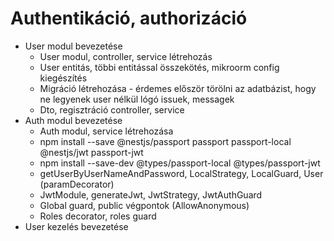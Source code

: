 # Authentikáció, authorizáció

- User modul bevezetése
  - User modul, controller, service létrehozás
  - User entitás, többi entitással összekötés, mikroorm config kiegészítés
  - Migráció létrehozása - érdemes először törölni az adatbázist, hogy ne legyenek user nélkül lógó issuek, messagek
  - Dto, regisztráció controller, service
- Auth modul bevezetése
  - Auth modul, service létrehozása
  - npm install --save @nestjs/passport passport passport-local @nestjs/jwt passport-jwt
  - npm install --save-dev @types/passport-local @types/passport-jwt
  - getUserByUserNameAndPassword, LocalStrategy, LocalGuard, User (paramDecorator)
  - JwtModule, generateJwt, JwtStrategy, JwtAuthGuard
  - Global guard, public végpontok (AllowAnonymous)
  - Roles decorator, roles guard
- User kezelés bevezetése
